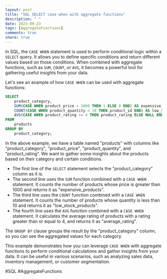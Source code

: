 ```yaml
---
layout: post
title: "SQL SELECT case when with aggregate functions"
description: " "
date: 2023-09-23
tags: [AggregateFunctions]
comments: true
share: true
---
```


In SQL, the `CASE WHEN` statement is used to perform conditional logic within a `SELECT` query. It allows you to define specific conditions and return different values based on those conditions. When combined with aggregate functions, such as `SUM`, `COUNT`, or `AVG`, it becomes a powerful tool for gathering useful insights from your data.

Let's see an example of how `CASE WHEN` can be used with aggregate functions:

```sql
SELECT 
    product_category,
    SUM(CASE WHEN product_price > 1000 THEN 1 ELSE 0 END) AS expensive_products,
    COUNT(CASE WHEN product_quantity < 10 THEN product_id END) AS low_stock_products,
    AVG(CASE WHEN product_rating >= 4 THEN product_rating ELSE NULL END) AS average_rating
FROM
    products
GROUP BY
    product_category;
```

In the above example, we have a table named "products" with columns like "product_category", "product_price", "product_quantity", and "product_rating". We want to gather some insights about the products based on their category and certain conditions.

- The first line of the `SELECT` statement selects the "product_category" column as it is.
- The second line uses the `SUM` function combined with a `CASE WHEN` statement. It counts the number of products whose price is greater than 1000 and returns it as "expensive_products".
- The third line uses the `COUNT` function combined with a `CASE WHEN` statement. It counts the number of products whose quantity is less than 10 and returns it as "low_stock_products".
- The fourth line uses the `AVG` function combined with a `CASE WHEN` statement. It calculates the average rating of products with a rating greater than or equal to 4, and returns it as "average_rating".

The `GROUP BY` clause groups the result by the "product_category" column, so you can see the aggregated values for each category.

This example demonstrates how you can leverage `CASE WHEN` with aggregate functions to perform conditional calculations and gather insights from your data. It can be useful in various scenarios, such as analyzing sales data, inventory management, or customer segmentation.

#SQL #AggregateFunctions